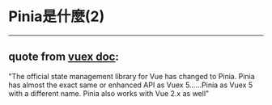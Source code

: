 <h1>Pinia是什麼(2)</h1>
<hr>
<div>
  <div class="mt-[10%]">
   <h2>quote from <a href="https://vuex.vuejs.org" target="_blank">vuex doc</a>:</h2>
  </div>
  <div class="mt-2">
    <div class="important-font-size-[1.5rem] bg-gray-1 mt-2 p-3 b-l-[4px] b-gray">
     "The official state management library for Vue has changed to Pinia. Pinia has almost the exact same or enhanced API as Vuex 5......Pinia as Vuex 5 with a different name. Pinia also works with Vue 2.x as well"
    </div>
  </div>
</div>